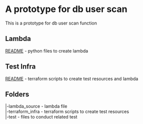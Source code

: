 # A prototype for db user scan
This is a prototype for db user scan function

## Lambda 
[README](/lambda_source/README.md) - python files to create lambda 

## Test Infra
[README](/terraform_infra/README.md) - terraform scripts to create test resources and lambda  

## Folders 
   |-lambda_source - lambda file   
   |-terraform_infra - terraform scripts to create test resources  
   |-test - files to conduct related test  